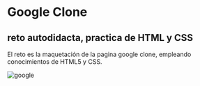 # Google Clone

## reto autodidacta, practica de HTML y CSS

El reto es la maquetación  de la pagina google clone, empleando conocimientos de HTML5 y CSS.

![google](https://user-images.githubusercontent.com/71351421/201546766-0de0c80e-301a-497c-bb4c-fdedda2c16a5.PNG)
